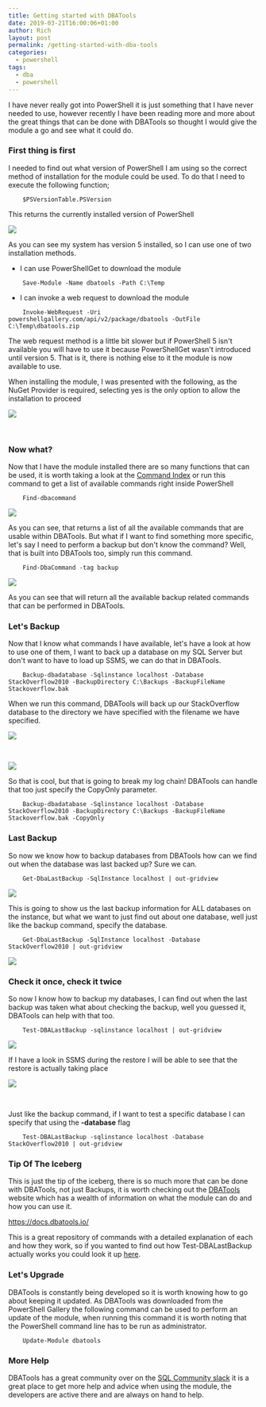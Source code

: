 ```yaml
---
title: Getting started with DBATools
date: 2019-03-21T16:00:06+01:00
author: Rich
layout: post
permalink: /getting-started-with-dba-tools
categories:
  - powershell
tags:
  - dba
  - powershell
---
```

I have never really got into PowerShell it is just something that I have never needed to use, however recently I have been reading more and more about the great things that can be done with DBATools so thought I would give the module a go and see what it could do.

### First thing is first

I needed to find out what version of PowerShell I am using so the correct method of installation for the module could be used. To do that I need to execute the following function;

```
    $PSVersionTable.PSVersion
```

This returns the currently installed version of PowerShell

![](/img/PSVersion.png)

As you can see my system has version 5 installed, so I can use one of two installation methods.

  * I can use PowerShellGet to download the module

```
    Save-Module -Name dbatools -Path C:\Temp
```

  * I can invoke a web request to download the module

```
    Invoke-WebRequest -Uri powershellgallery.com/api/v2/package/dbatools -OutFile C:\Temp\dbatools.zip
```

The web request method is a little bit slower but if PowerShell 5 isn't available you will have to use it because PowerShellGet wasn't introduced until version 5. That is it, there is nothing else to it the module is now available to use.

When installing the module, I was presented with the following, as the NuGet Provider is required, selecting yes is the only option to allow the installation to proceed

![](/img/PSNuGet.png)

&nbsp;

### Now what?

Now that I have the module installed there are so many functions that can be used, it is worth taking a look at the [Command Index](https://dbatools.io/commands/) or run this command to get a list of available commands right inside PowerShell

```
    Find-dbacommand
```

![](/img/DBACommand.png)

As you can see, that returns a list of all the available commands that are usable within DBATools. But what if I want to find something more specific, let's say I need to perform a backup but don't know the command? Well, that is built into DBATools too, simply run this command.

```
    Find-DbaCommand -tag backup
```

![](/img/DBACommand-BackupTag.png)

As you can see that will return all the available backup related commands that can be performed in DBATools.

### Let's Backup

Now that I know what commands I have available, let's have a look at how to use one of them, I want to back up a database on my SQL Server but don't want to have to load up SSMS, we can do that in DBATools.

```
    Backup-dbadatabase -Sqlinstance localhost -Database StackOverflow2010 -BackupDirectory C:\Backups -BackupFileName Stackoverflow.bak
```

When we run this command, DBATools will back up our StackOverflow database to the directory we have specified with the filename we have specified.

![](/img/BackupDatabase.png)

&nbsp;

![](/img/BackupDatabase-Done.png)

So that is cool, but that is going to break my log chain! DBATools can handle that too just specify the CopyOnly parameter.

```
    Backup-dbadatabase -Sqlinstance localhost -Database StackOverflow2010 -BackupDirectory C:\Backups -BackupFileName Stackoverflow.bak -CopyOnly
```

### Last Backup

So now we know how to backup databases from DBATools how can we find out when the database was last backed up? Sure we can.

```
    Get-DbaLastBackup -SqlInstance localhost | out-gridview
```

![](/img/LastBackupAll.png)

This is going to show us the last backup information for ALL databases on the instance, but what we want to just find out about one database, well just like the backup command, specify the database.

```
    Get-DbaLastBackup -SqlInstance localhost -Database StackOverflow2010 | out-gridview
```

![](/img/LastBackupSO.png)

### Check it once, check it twice

So now I know how to backup my databases, I can find out when the last backup was taken what about checking the backup, well you guessed it, DBATools can help with that too.

```
    Test-DBALastBackup -sqlinstance localhost | out-gridview
```

![](/img/LastBackupCheck.png)

If I have a look in SSMS during the restore I will be able to see that the restore is actually taking place

![](/img/LastBackupCheck-SSMS.png)

&nbsp;

Just like the backup command, if I want to test a specific database I can specify that using the **-database** flag

```
    Test-DBALastBackup -sqlinstance localhost -Database StackOverflow2010 | out-gridview
```

### Tip Of The Iceberg

This is just the tip of the iceberg, there is so much more that can be done with DBATools, not just Backups, it is worth checking out the [DBATools](https://www.dbatools.io) website which has a wealth of information on what the module can do and how you can use it.

<https://docs.dbatools.io/>

This is a great repository of commands with a detailed explanation of each and how they work, so if you wanted to find out how Test-DBALastBackup actually works you could look it up [here](https://docs.dbatools.io/#Test-DbaLastBackup).

### Let's Upgrade

DBATools is constantly being developed so it is worth knowing how to go about keeping it updated. As DBATools was downloaded from the PowerShell Gallery the following command can be used to perform an update of the module, when running this command it is worth noting that the PowerShell command line has to be run as administrator.

```
    Update-Module dbatools
```

### More Help

DBATools has a great community over on the [SQL Community slack](https://dbatools.io/slack/) it is a great place to get more help and advice when using the module, the developers are active there and are always on hand to help.